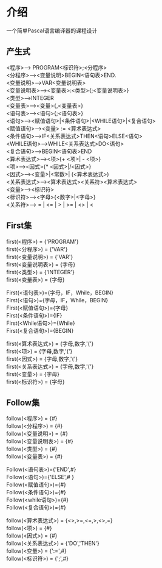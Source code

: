 # 介绍

一个简单Pascal语言编译器的课程设计  

## 产生式

<程序>—> PROGRAM<标识符>;<分程序>  
<分程序>—><变量说明>BEGIN<语句表>END.  
<变量说明>—>VAR<变量说明表>  
<变量说明表>—><变量表>:<类型>{;<变量说明表>}  
<类型>—>INTEGER  
<变量表>—><变量>{,<变量表>}  
<语句表>—><语句>{;<语句表>}  
<语句>—><赋值语句>|<条件语句>|<WHILE语句>|<复合语句>  
<赋值语句>—><变量> := <算术表达式>  
<条件语句>—>IF<关系表达式>THEN<语句>ELSE<语句>  
<WHILE语句>—>WHILE<关系表达式>DO<语句>  
<复合语句>—>BEGIN<语句表>END  
<算术表达式>—><项>{+ <项>| - <项>}  
<项>—><因式>{* <因式>|/<因式>}  
<因式>—><变量>|<常数>| (<算术表达式>)  
<关系表达式>—><算术表达式><关系符><算术表达式>  
<变量>—><标识符>  
<标识符>—><字母>{<数字>|<字母>}  
<关系符>—> = | <= | > | >= | <> | <

## First集

first(<程序>) = {'PROGRAM'}  
first(<分程序>) = {'VAR'}  
first(<变量说明>) = {'VAR'}  
first(<变量说明表>) = {字母}  
first(<类型>) = {'INTEGER'}  
first(<变量表>) = {字母}  

First(<语句表>)={字母，IF，While，BEGIN}  
First(<语句>)={字母，IF，While，BEGIN}  
First(<赋值语句>)={字母}  
First(<条件语句>)={IF}  
First(<While语句>)={While}  
First(<复合语句>)={BEGIN}  

first(<算术表达式>) = {字母,数字,'('}  
first(<项>) = {字母,数字,'('}  
first(<因式>) = {字母,数字,'('}  
first(<关系表达式>) = {字母,数字,'('}  
first(<变量>) = {字母}  
first(<标识符>) = {字母}

## Follow集

follow(<程序>) = {#}  
follow(<分程序>) = {#}  
follow(<变量说明>) = {#}  
follow(<变量说明表>) = {#}  
follow(<类型>) = {#}  
follow(<变量表>) = {#}  

Follow(<语句表>)={'END',#}  
Follow(<语句>)={'ELSE',# }  
Follow(<赋值语句>)={#}  
Follow(<条件语句>)={#}  
Follow(<while语句>)={#}  
Follow(<复合语句>)={#}  

follow(<算术表达式>) = {<>,>=,<=,>,<>,=}  
follow(<项>) = {#}  
follow(<因式>) = {#}  
follow(<关系表达式>) = {'DO','THEN'}  
follow(<变量>) = {':=',#}  
follow(<标识符>) = {';',#}  
